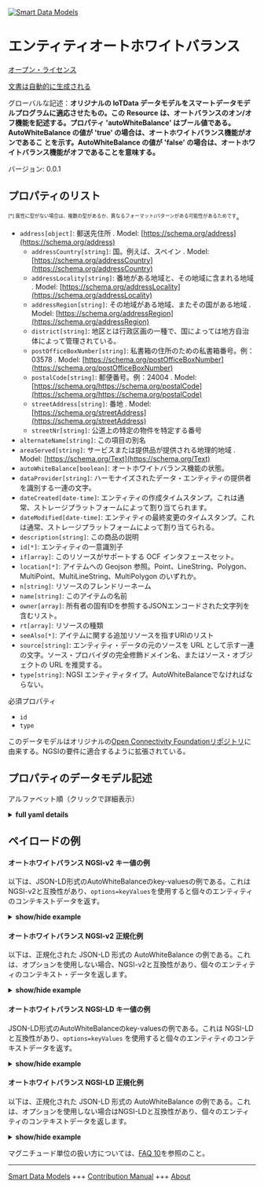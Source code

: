 <!-- 10-Header -->  
[![Smart Data Models](https://smartdatamodels.org/wp-content/uploads/2022/01/SmartDataModels_logo.png "Logo")](https://smartdatamodels.org)  
エンティティオートホワイトバランス  
=================<!-- /10-Header -->  
<!-- 15-License -->  
[オープン・ライセンス](https://github.com/smart-data-models//dataModel.OCF/blob/master/AutoWhiteBalance/LICENSE.md)  
[文書は自動的に生成される](https://docs.google.com/presentation/d/e/2PACX-1vTs-Ng5dIAwkg91oTTUdt8ua7woBXhPnwavZ0FxgR8BsAI_Ek3C5q97Nd94HS8KhP-r_quD4H0fgyt3/pub?start=false&loop=false&delayms=3000#slide=id.gb715ace035_0_60)  
<!-- /15-License -->  
<!-- 20-Description -->  
グローバルな記述：**オリジナルの IoTData データモデルをスマートデータモデルプログラムに適応させたもの。この Resource は、オートバランスのオン/オフ機能を記述する。プロパティ 'autoWhiteBalance' はブール値である。AutoWhiteBalance の値が 'true' の場合は、オートホワイトバランス機能がオンであるこ とを示す。AutoWhiteBalance の値が 'false' の場合は、オートホワイトバランス機能がオフであることを意味する。**  
バージョン: 0.0.1  
<!-- /20-Description -->  
<!-- 30-PropertiesList -->  

## プロパティのリスト  

<sup><sub>[*] 属性に型がない場合は、複数の型があるか、異なるフォーマット/パターンがある可能性があるためです</sub></sup>。  
- `address[object]`: 郵送先住所  . Model: [https://schema.org/address](https://schema.org/address)	- `addressCountry[string]`: 国。例えば、スペイン  . Model: [https://schema.org/addressCountry](https://schema.org/addressCountry)  
	- `addressLocality[string]`: 番地がある地域と、その地域に含まれる地域  . Model: [https://schema.org/addressLocality](https://schema.org/addressLocality)  
	- `addressRegion[string]`: その地域がある地域、またその国がある地域  . Model: [https://schema.org/addressRegion](https://schema.org/addressRegion)  
	- `district[string]`: 地区とは行政区画の一種で、国によっては地方自治体によって管理されている。    
	- `postOfficeBoxNumber[string]`: 私書箱の住所のための私書箱番号。例：03578  . Model: [https://schema.org/postOfficeBoxNumber](https://schema.org/postOfficeBoxNumber)  
	- `postalCode[string]`: 郵便番号。例：24004  . Model: [https://schema.org/https://schema.org/postalCode](https://schema.org/https://schema.org/postalCode)  
	- `streetAddress[string]`: 番地  . Model: [https://schema.org/streetAddress](https://schema.org/streetAddress)  
	- `streetNr[string]`: 公道上の特定の物件を特定する番号    
- `alternateName[string]`: この項目の別名  - `areaServed[string]`: サービスまたは提供品が提供される地理的地域  . Model: [https://schema.org/Text](https://schema.org/Text)- `autoWhiteBalance[boolean]`: オートホワイトバランス機能の状態。  - `dataProvider[string]`: ハーモナイズされたデータ・エンティティの提供者を識別する一連の文字。  - `dateCreated[date-time]`: エンティティの作成タイムスタンプ。これは通常、ストレージプラットフォームによって割り当てられます。  - `dateModified[date-time]`: エンティティの最終変更のタイムスタンプ。これは通常、ストレージプラットフォームによって割り当てられる。  - `description[string]`: この商品の説明  - `id[*]`: エンティティの一意識別子  - `if[array]`: このリソースがサポートする OCF インタフェースセット。  - `location[*]`: アイテムへの Geojson 参照。Point、LineString、Polygon、MultiPoint、MultiLineString、MultiPolygon のいずれか。  - `n[string]`: リソースのフレンドリーネーム  - `name[string]`: このアイテムの名前  - `owner[array]`: 所有者の固有IDを参照するJSONエンコードされた文字列を含むリスト。  - `rt[array]`: リソースの種類  - `seeAlso[*]`: アイテムに関する追加リソースを指すURIのリスト  - `source[string]`: エンティティ・データの元のソースを URL として示す一連の文字。ソース・プロバイダの完全修飾ドメイン名、またはソース・オブジェクトの URL を推奨する。  - `type[string]`: NGSI エンティティタイプ。AutoWhiteBalanceでなければならない。  <!-- /30-PropertiesList -->  
<!-- 35-RequiredProperties -->  
必須プロパティ  
- `id`  - `type`  <!-- /35-RequiredProperties -->  
<!-- 40-RequiredProperties -->  
このデータモデルはオリジナルの[Open Connectivity Foundationリポジトリ](https://github.com/openconnectivityfoundation/IoTDataModels)に由来する。NGSIの要件に適合するように拡張されている。  
<!-- /40-RequiredProperties -->  
<!-- 50-DataModelHeader -->  
## プロパティのデータモデル記述  
アルファベット順（クリックで詳細表示）  
<!-- /50-DataModelHeader -->  
<!-- 60-ModelYaml -->  
<details><summary><strong>full yaml details</strong></summary>    
```yaml  
AutoWhiteBalance:    
  description: 'Smart Data Models Program adaptation of the original IoTData data Models. This Resource describes an auto balance on/off feature. The Property ''autoWhiteBalance'' is a boolean. An AutoWhiteBalance value of ''true'' means that the auto white balance feature is on. An AutoWhiteBalance value of ''false'' means that the auto white balance feature is off. '    
  properties:    
    address:    
      description: The mailing address    
      properties:    
        addressCountry:    
          description: 'The country. For example, Spain'    
          type: string    
          x-ngsi:    
            model: https://schema.org/addressCountry    
            type: Property    
        addressLocality:    
          description: 'The locality in which the street address is, and which is in the region'    
          type: string    
          x-ngsi:    
            model: https://schema.org/addressLocality    
            type: Property    
        addressRegion:    
          description: 'The region in which the locality is, and which is in the country'    
          type: string    
          x-ngsi:    
            model: https://schema.org/addressRegion    
            type: Property    
        district:    
          description: 'A district is a type of administrative division that, in some countries, is managed by the local government'    
          type: string    
          x-ngsi:    
            type: Property    
        postOfficeBoxNumber:    
          description: 'The post office box number for PO box addresses. For example, 03578'    
          type: string    
          x-ngsi:    
            model: https://schema.org/postOfficeBoxNumber    
            type: Property    
        postalCode:    
          description: 'The postal code. For example, 24004'    
          type: string    
          x-ngsi:    
            model: https://schema.org/https://schema.org/postalCode    
            type: Property    
        streetAddress:    
          description: The street address    
          type: string    
          x-ngsi:    
            model: https://schema.org/streetAddress    
            type: Property    
        streetNr:    
          description: Number identifying a specific property on a public street    
          type: string    
          x-ngsi:    
            type: Property    
      type: object    
      x-ngsi:    
        model: https://schema.org/address    
        type: Property    
    alternateName:    
      description: An alternative name for this item    
      type: string    
      x-ngsi:    
        type: Property    
    areaServed:    
      description: The geographic area where a service or offered item is provided    
      type: string    
      x-ngsi:    
        model: https://schema.org/Text    
        type: Property    
    autoWhiteBalance:    
      description: The status of the Auto White balance feature.    
      type: boolean    
      x-ngsi:    
        type: Property    
    dataProvider:    
      description: A sequence of characters identifying the provider of the harmonised data entity    
      type: string    
      x-ngsi:    
        type: Property    
    dateCreated:    
      description: Entity creation timestamp. This will usually be allocated by the storage platform    
      format: date-time    
      type: string    
      x-ngsi:    
        type: Property    
    dateModified:    
      description: Timestamp of the last modification of the entity. This will usually be allocated by the storage platform    
      format: date-time    
      type: string    
      x-ngsi:    
        type: Property    
    description:    
      description: A description of this item    
      type: string    
      x-ngsi:    
        type: Property    
    id:    
      anyOf:    
        - description: Identifier format of any NGSI entity    
          maxLength: 256    
          minLength: 1    
          pattern: ^[\w\-\.\{\}\$\+\*\[\]`|~^@!,:\\]+$    
          type: string    
          x-ngsi:    
            type: Property    
        - description: Identifier format of any NGSI entity    
          format: uri    
          type: string    
          x-ngsi:    
            type: Property    
      description: Unique identifier of the entity    
      x-ngsi:    
        type: Property    
    if:    
      description: The OCF Interface set supported by this Resource.    
      items:    
        enum:    
          - oic.if.a    
          - oic.if.baseline    
        type: string    
      minItems: 2    
      readOnly: true    
      type: array    
      uniqueItems: true    
      x-ngsi:    
        type: Property    
    location:    
      description: 'Geojson reference to the item. It can be Point, LineString, Polygon, MultiPoint, MultiLineString or MultiPolygon'    
      oneOf:    
        - description: Geojson reference to the item. Point    
          properties:    
            bbox:    
              items:    
                type: number    
              minItems: 4    
              type: array    
            coordinates:    
              items:    
                type: number    
              minItems: 2    
              type: array    
            type:    
              enum:    
                - Point    
              type: string    
          required:    
            - type    
            - coordinates    
          title: GeoJSON Point    
          type: object    
          x-ngsi:    
            type: GeoProperty    
        - description: Geojson reference to the item. LineString    
          properties:    
            bbox:    
              items:    
                type: number    
              minItems: 4    
              type: array    
            coordinates:    
              items:    
                items:    
                  type: number    
                minItems: 2    
                type: array    
              minItems: 2    
              type: array    
            type:    
              enum:    
                - LineString    
              type: string    
          required:    
            - type    
            - coordinates    
          title: GeoJSON LineString    
          type: object    
          x-ngsi:    
            type: GeoProperty    
        - description: Geojson reference to the item. Polygon    
          properties:    
            bbox:    
              items:    
                type: number    
              minItems: 4    
              type: array    
            coordinates:    
              items:    
                items:    
                  items:    
                    type: number    
                  minItems: 2    
                  type: array    
                minItems: 4    
                type: array    
              type: array    
            type:    
              enum:    
                - Polygon    
              type: string    
          required:    
            - type    
            - coordinates    
          title: GeoJSON Polygon    
          type: object    
          x-ngsi:    
            type: GeoProperty    
        - description: Geojson reference to the item. MultiPoint    
          properties:    
            bbox:    
              items:    
                type: number    
              minItems: 4    
              type: array    
            coordinates:    
              items:    
                items:    
                  type: number    
                minItems: 2    
                type: array    
              type: array    
            type:    
              enum:    
                - MultiPoint    
              type: string    
          required:    
            - type    
            - coordinates    
          title: GeoJSON MultiPoint    
          type: object    
          x-ngsi:    
            type: GeoProperty    
        - description: Geojson reference to the item. MultiLineString    
          properties:    
            bbox:    
              items:    
                type: number    
              minItems: 4    
              type: array    
            coordinates:    
              items:    
                items:    
                  items:    
                    type: number    
                  minItems: 2    
                  type: array    
                minItems: 2    
                type: array    
              type: array    
            type:    
              enum:    
                - MultiLineString    
              type: string    
          required:    
            - type    
            - coordinates    
          title: GeoJSON MultiLineString    
          type: object    
          x-ngsi:    
            type: GeoProperty    
        - description: Geojson reference to the item. MultiLineString    
          properties:    
            bbox:    
              items:    
                type: number    
              minItems: 4    
              type: array    
            coordinates:    
              items:    
                items:    
                  items:    
                    items:    
                      type: number    
                    minItems: 2    
                    type: array    
                  minItems: 4    
                  type: array    
                type: array    
              type: array    
            type:    
              enum:    
                - MultiPolygon    
              type: string    
          required:    
            - type    
            - coordinates    
          title: GeoJSON MultiPolygon    
          type: object    
          x-ngsi:    
            type: GeoProperty    
      x-ngsi:    
        type: GeoProperty    
    n:    
      description: Friendly name of the Resource    
      maxLength: 64    
      readOnly: true    
      type: string    
      x-ngsi:    
        type: Property    
    name:    
      description: The name of this item    
      type: string    
      x-ngsi:    
        type: Property    
    owner:    
      description: A List containing a JSON encoded sequence of characters referencing the unique Ids of the owner(s)    
      items:    
        anyOf:    
          - description: Identifier format of any NGSI entity    
            maxLength: 256    
            minLength: 1    
            pattern: ^[\w\-\.\{\}\$\+\*\[\]`|~^@!,:\\]+$    
            type: string    
            x-ngsi:    
              type: Property    
          - description: Identifier format of any NGSI entity    
            format: uri    
            type: string    
            x-ngsi:    
              type: Property    
        description: Unique identifier of the entity    
        x-ngsi:    
          type: Property    
      type: array    
      x-ngsi:    
        type: Property    
    rt:    
      description: The Resource Type.    
      items:    
        enum:    
          - oic.r.colour.autowhitebalance    
        maxLength: 64    
        type: string    
      minItems: 1    
      readOnly: true    
      type: array    
      uniqueItems: true    
      x-ngsi:    
        type: Property    
    seeAlso:    
      description: list of uri pointing to additional resources about the item    
      oneOf:    
        - items:    
            format: uri    
            type: string    
          minItems: 1    
          type: array    
        - format: uri    
          type: string    
      x-ngsi:    
        type: Property    
    source:    
      description: 'A sequence of characters giving the original source of the entity data as a URL. Recommended to be the fully qualified domain name of the source provider, or the URL to the source object'    
      type: string    
      x-ngsi:    
        type: Property    
    type:    
      description: NGSI entity type. It has to be AutoWhiteBalance    
      enum:    
        - AutoWhiteBalance    
      type: string    
      x-ngsi:    
        type: Property    
  required:    
    - id    
    - type    
  type: object    
  x-derived-from: https://github.com/OpenInterConnect/IoTDataModels/blob/master/AutoWhiteBalanceResURI.swagger.json    
  x-disclaimer: 'Redistribution and use in source and binary forms, with or without modification, are permitted  provided that the license conditions are met. Copyleft (c) 2022 Contributors to Smart Data Models Program'    
  x-license-url: https://github.com/smart-data-models/dataModel.OCF/blob/master/AutoWhiteBalance/LICENSE.md    
  x-model-schema: https://smart-data-models.github.io/dataModel.IoTDataModels/AutoWhiteBalance/schema.json    
  x-model-tags: OCF    
  x-version: 0.0.1    
```  
</details>    
<!-- /60-ModelYaml -->  
<!-- 70-MiddleNotes -->  
<!-- /70-MiddleNotes -->  
<!-- 80-Examples -->  
## ペイロードの例  
#### オートホワイトバランス NGSI-v2 キー値の例  
以下は、JSON-LD形式のAutoWhiteBalanceのkey-valuesの例である。これはNGSI-v2と互換性があり、`options=keyValues`を使用すると個々のエンティティのコンテキストデータを返す。  
<details><summary><strong>show/hide example</strong></summary>    
```json  
{  
    "id": "urn:ngsi-ld:AutoWhiteBalance:id:IWWJ:89932325",  
    "dateCreated": "2006-08-15T17:31:25Z",  
    "dateModified": "2009-08-14T00:51:49Z",  
    "source": "Though realize sav",  
    "name": "International management go get. Degree production skill season attention away many.",  
    "alternateName": "Manager wear exist article kind. Hope smile recent than once property more. Cause personal actually war choice unit assume.",  
    "description": "Security benefit rather eat member whose southern. Painting individual himself g",  
    "dataProvider": "Without meet majority station. Ok yourself president Republican.",  
    "owner": [  
        "urn:ngsi-ld:AutoWhiteBalance:items:BDSM:75724340",  
        "urn:ngsi-ld:AutoWhiteBalance:items:QYOC:51435150"  
    ],  
    "seeAlso": [  
        "urn:ngsi-ld:AutoWhiteBalance:items:ZSQT:71423685"  
    ],  
    "location": {  
        "type": "Point",  
        "coordinates": [  
            -77.6840755,  
            -114.923609  
        ]  
    },  
    "address": {  
        "streetAddress": "Across speak research build blue method lawyer. Top require too campaign travel condition. Use player sing Mrs.",  
        "addressLocality": "History maybe any me. City support anyone participant central wife place. Bar open set until safe in outside. Design management respons",  
        "addressRegion": "Soldier east coach. Close marriage perhaps despite she pattern tough. Spring conf",  
        "addressCountry": "Result key e",  
        "postalCode": "Very Congress body. Financial quite fear area run according evidence. Power sound reality law change call.",  
        "postOfficeBoxNumber": "Through house read school change cell before. Data city order future put bit play animal.",  
        "streetNr": "Own condition expert time kee",  
        "district": "Significant admit TV far meeting health bit. Increase factor anyone provide probably."  
    },  
    "areaServed": "Various notice tree. Real within on go doctor officer glass.",  
    "rt": [  
        "oic.r.colour.autowhitebalance"  
    ],  
    "autoWhiteBalance": true,  
    "n": "Face picture case entire face house describe autho",  
    "if": [  
        "oic.if.baseline",  
        "oic.if.a"  
    ],  
    "type": "AutoWhiteBalance"  
}  
```  
</details>  
#### オートホワイトバランス NGSI-v2 正規化例  
以下は、正規化された JSON-LD 形式の AutoWhiteBalance の例である。これは、オプションを使用しない場合、NGSI-v2と互換性があり、個々のエンティティのコンテキスト・データを返します。  
<details><summary><strong>show/hide example</strong></summary>    
```json  
{  
    "id": "urn:ngsi-ld:AutoWhiteBalance:id:IWWJ:89932325",  
    "dateCreated": {  
        "type": "DateTime",  
        "value": "2006-08-15T17:31:25Z"  
    },  
    "dateModified": {  
        "type": "DateTime",  
        "value": "2009-08-14T00:51:49Z"  
    },  
    "source": {  
        "type": "Text",  
        "value": "Though realize sav"  
    },  
    "name": {  
        "type": "Text",  
        "value": "International management go get. Degree production skill season attention away many."  
    },  
    "alternateName": {  
        "type": "Text",  
        "value": "Manager wear exist article kind. Hope smile recent than once property more. Cause personal actually war choice unit assume."  
    },  
    "description": {  
        "type": "Text",  
        "value": "Security benefit rather eat member whose southern. Painting individual himself g"  
    },  
    "dataProvider": {  
        "type": "Text",  
        "value": "Without meet majority station. Ok yourself president Republican."  
    },  
    "owner": {  
        "type": "StructuredValue",  
        "value": [  
            "urn:ngsi-ld:AutoWhiteBalance:items:BDSM:75724340",  
            "urn:ngsi-ld:AutoWhiteBalance:items:QYOC:51435150"  
        ]  
    },  
    "seeAlso": {  
        "type": "StructuredValue",  
        "value": [  
            "urn:ngsi-ld:AutoWhiteBalance:items:ZSQT:71423685"  
        ]  
    },  
    "location": {  
        "type": "geo:json",  
        "value": {  
            "type": "Point",  
            "coordinates": [  
                -77.6840755,  
                -114.923609  
            ]  
        }  
    },  
    "address": {  
        "type": "StructuredValue",  
        "value": {  
            "streetAddress": "Across speak research build blue method lawyer. Top require too campaign travel condition. Use player sing Mrs.",  
            "addressLocality": "History maybe any me. City support anyone participant central wife place. Bar open set until safe in outside. Design management respons",  
            "addressRegion": "Soldier east coach. Close marriage perhaps despite she pattern tough. Spring conf",  
            "addressCountry": "Result key e",  
            "postalCode": "Very Congress body. Financial quite fear area run according evidence. Power sound reality law change call.",  
            "postOfficeBoxNumber": "Through house read school change cell before. Data city order future put bit play animal.",  
            "streetNr": "Own condition expert time kee",  
            "district": "Significant admit TV far meeting health bit. Increase factor anyone provide probably."  
        }  
    },  
    "areaServed": {  
        "type": "Text",  
        "value": "Various notice tree. Real within on go doctor officer glass."  
    },  
    "rt": {  
        "type": "StructuredValue",  
        "value": [  
            "oic.r.colour.autowhitebalance"  
        ]  
    },  
    "autoWhiteBalance": {  
        "type": "Boolean",  
        "value": true  
    },  
    "n": {  
        "type": "Text",  
        "value": "Face picture case entire face house describe autho"  
    },  
    "if": {  
        "type": "StructuredValue",  
        "value": [  
            "oic.if.baseline",  
            "oic.if.a"  
        ]  
    },  
    "type": "AutoWhiteBalance"  
}  
```  
</details>  
#### オートホワイトバランス NGSI-LD キー値の例  
JSON-LD形式のAutoWhiteBalanceのkey-valuesの例である。これは NGSI-LD と互換性があり、`options=keyValues` を使用すると個々のエンティティのコンテキストデータを返す。  
<details><summary><strong>show/hide example</strong></summary>    
```json  
{  
    "id": "urn:ngsi-ld:AutoWhiteBalance:id:IWWJ:89932325",  
    "dateCreated": "2006-08-15T17:31:25Z",  
    "dateModified": "2009-08-14T00:51:49Z",  
    "source": "Though realize sav",  
    "name": "International management go get. Degree production skill season attention away many.",  
    "alternateName": "Manager wear exist article kind. Hope smile recent than once property more. Cause personal actually war choice unit assume.",  
    "description": "Security benefit rather eat member whose southern. Painting individual himself g",  
    "dataProvider": "Without meet majority station. Ok yourself president Republican.",  
    "owner": [  
        "urn:ngsi-ld:AutoWhiteBalance:items:BDSM:75724340",  
        "urn:ngsi-ld:AutoWhiteBalance:items:QYOC:51435150"  
    ],  
    "seeAlso": [  
        "urn:ngsi-ld:AutoWhiteBalance:items:ZSQT:71423685"  
    ],  
    "location": {  
        "type": "Point",  
        "coordinates": [  
            -77.6840755,  
            -114.923609  
        ]  
    },  
    "address": {  
        "streetAddress": "Across speak research build blue method lawyer. Top require too campaign travel condition. Use player sing Mrs.",  
        "addressLocality": "History maybe any me. City support anyone participant central wife place. Bar open set until safe in outside. Design management respons",  
        "addressRegion": "Soldier east coach. Close marriage perhaps despite she pattern tough. Spring conf",  
        "addressCountry": "Result key e",  
        "postalCode": "Very Congress body. Financial quite fear area run according evidence. Power sound reality law change call.",  
        "postOfficeBoxNumber": "Through house read school change cell before. Data city order future put bit play animal.",  
        "streetNr": "Own condition expert time kee",  
        "district": "Significant admit TV far meeting health bit. Increase factor anyone provide probably."  
    },  
    "areaServed": "Various notice tree. Real within on go doctor officer glass.",  
    "rt": [  
        "oic.r.colour.autowhitebalance"  
    ],  
    "autoWhiteBalance": true,  
    "n": "Face picture case entire face house describe autho",  
    "if": [  
        "oic.if.baseline",  
        "oic.if.a"  
    ],  
    "type": "AutoWhiteBalance",  
    "@context": [  
        "https://smartdatamodels.org/context.jsonld"  
    ]  
}  
```  
</details>  
#### オートホワイトバランス NGSI-LD 正規化例  
以下は、正規化された JSON-LD 形式の AutoWhiteBalance の例である。これは、オプションを使用しない場合はNGSI-LDと互換性があり、個々のエンティティのコンテキストデータを返します。  
<details><summary><strong>show/hide example</strong></summary>    
```json  
{  
    "id": "urn:ngsi-ld:AutoWhiteBalance:id:IWWJ:89932325",  
    "dateCreated": {  
        "type": "Property",  
        "value": {  
            "@type": "DateTime",  
            "@value": "2006-08-15T17:31:25Z"  
        }  
    },  
    "dateModified": {  
        "type": "Property",  
        "value": {  
            "@type": "DateTime",  
            "@value": "2009-08-14T00:51:49Z"  
        }  
    },  
    "source": {  
        "type": "Property",  
        "value": "Though realize sav"  
    },  
    "name": {  
        "type": "Property",  
        "value": "International management go get. Degree production skill season attention away many."  
    },  
    "alternateName": {  
        "type": "Property",  
        "value": "Manager wear exist article kind. Hope smile recent than once property more. Cause personal actually war choice unit assume."  
    },  
    "description": {  
        "type": "Property",  
        "value": "Security benefit rather eat member whose southern. Painting individual himself g"  
    },  
    "dataProvider": {  
        "type": "Property",  
        "value": "Without meet majority station. Ok yourself president Republican."  
    },  
    "owner": {  
        "type": "Property",  
        "value": [  
            "urn:ngsi-ld:AutoWhiteBalance:items:BDSM:75724340",  
            "urn:ngsi-ld:AutoWhiteBalance:items:QYOC:51435150"  
        ]  
    },  
    "seeAlso": {  
        "type": "Property",  
        "value": [  
            "urn:ngsi-ld:AutoWhiteBalance:items:ZSQT:71423685"  
        ]  
    },  
    "location": {  
        "type": "GeoProperty",  
        "value": {  
            "type": "Point",  
            "coordinates": [  
                -77.6840755,  
                -114.923609  
            ]  
        }  
    },  
    "address": {  
        "type": "Property",  
        "value": {  
            "streetAddress": "Across speak research build blue method lawyer. Top require too campaign travel condition. Use player sing Mrs.",  
            "addressLocality": "History maybe any me. City support anyone participant central wife place. Bar open set until safe in outside. Design management respons",  
            "addressRegion": "Soldier east coach. Close marriage perhaps despite she pattern tough. Spring conf",  
            "addressCountry": "Result key e",  
            "postalCode": "Very Congress body. Financial quite fear area run according evidence. Power sound reality law change call.",  
            "postOfficeBoxNumber": "Through house read school change cell before. Data city order future put bit play animal.",  
            "streetNr": "Own condition expert time kee",  
            "district": "Significant admit TV far meeting health bit. Increase factor anyone provide probably."  
        }  
    },  
    "areaServed": {  
        "type": "Property",  
        "value": "Various notice tree. Real within on go doctor officer glass."  
    },  
    "rt": {  
        "type": "Property",  
        "value": [  
            "oic.r.colour.autowhitebalance"  
        ]  
    },  
    "autoWhiteBalance": {  
        "type": "Property",  
        "value": true  
    },  
    "n": {  
        "type": "Property",  
        "value": "Face picture case entire face house describe autho"  
    },  
    "if": {  
        "type": "Property",  
        "value": [  
            "oic.if.baseline",  
            "oic.if.a"  
        ]  
    },  
    "type": "AutoWhiteBalance",  
    "@context": [  
        "https://smartdatamodels.org/context.jsonld"  
    ]  
}  
```  
</details><!-- /80-Examples -->  
<!-- 90-FooterNotes -->  
<!-- /90-FooterNotes -->  
<!-- 95-Units -->  
マグニチュード単位の扱い方については、[FAQ 10](https://smartdatamodels.org/index.php/faqs/)を参照のこと。  
<!-- /95-Units -->  
<!-- 97-LastFooter -->  
---  
[Smart Data Models](https://smartdatamodels.org) +++ [Contribution Manual](https://bit.ly/contribution_manual) +++ [About](https://bit.ly/Introduction_SDM)<!-- /97-LastFooter -->  
